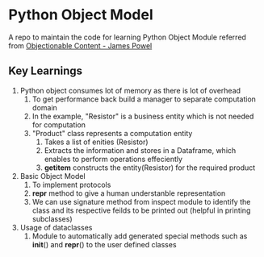 # Python Object Model

A repo to maintain the code for learning Python Object Module referred from <a href="https://www.youtube.com/watch?v=AmHE0kZhLIQ&ab_channel=CodingTech">Objectionable Content - James Powel</a>

## Key Learnings
1. Python object consumes lot of memory as there is lot of overhead
    1. To get performance back build a manager to separate computation domain
    2. In the example, "Resistor" is a business entity which is not needed for computation
    3. "Product" class represents a computation entity
        1. Takes a list of enities (Resistor)
        2. Extracts the information and stores in a Dataframe, which enables to perform operations effeciently
        3. __getitem__ constructs the entity(Resistor) for the required product
2. Basic Object Model
    1. To implement protocols
    2. __repr__ method to give a human understanble representation
    3. We can use signature method from inspect module to identify the class and its respective feilds to be printed out (helpful in printing subclasses)
3. Usage of dataclasses
    1. Module to automatically add generated special methods such as __init__() and __repr__() to the user defined classes
	
